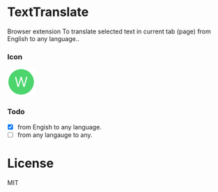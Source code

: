 # TextTranslate

Browser extension To translate selected text in current tab (page) from English to any language..

### Icon

![icon](icons/icon64.png)

### Todo
- [x] from Engish to any language.
- [ ] from any langauge to any.

# License
MIT